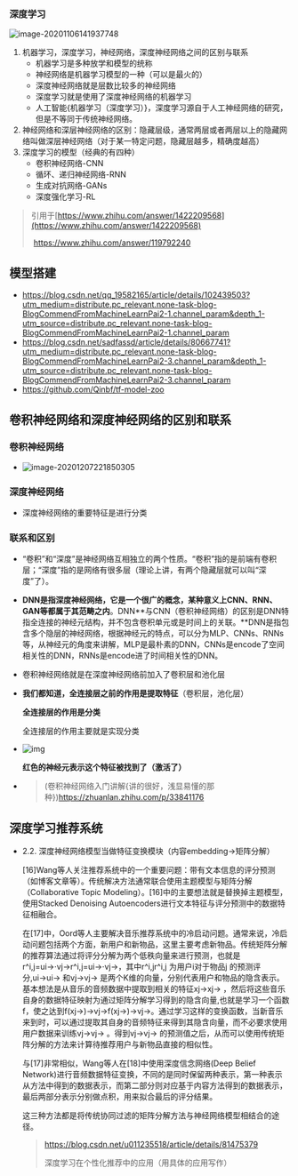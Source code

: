 ### 深度学习

![image-20201106141937748](C:\Users\Administrator\AppData\Roaming\Typora\typora-user-images\image-20201106141937748.png)

1. 机器学习，深度学习，神经网络，深度神经网络之间的区别与联系
   - 机器学习是多种放学和模型的统称
   - 神经网络是机器学习模型的一种（可以是最火的）
   - 深度神经网络就是层数比较多的神经网络
   - 深度学习就是使用了深度神经网络的机器学习
   - 人工智能{机器学习（深度学习）}，深度学习源自于人工神经网络的研究，但是不等同于传统神经网络。
2. 神经网络和深层神经网络的区别：隐藏层级，通常两层或者两层以上的隐藏网络叫做深层神经网络（对于某一特定问题，隐藏层越多，精确度越高）
3. 深度学习的模型（经典的有四种）
   - 卷积神经网络-CNN
   - 循环、递归神经网络-RNN
   - 生成对抗网络-GANs
   - 深度强化学习-RL

> 引用于[https://www.zhihu.com/answer/1422209568](https://www.zhihu.com/answer/1422209568)
>
> ​			https://www.zhihu.com/answer/119792240

## 模型搭建

- https://blog.csdn.net/qq_19582165/article/details/102439503?utm_medium=distribute.pc_relevant.none-task-blog-BlogCommendFromMachineLearnPai2-1.channel_param&depth_1-utm_source=distribute.pc_relevant.none-task-blog-BlogCommendFromMachineLearnPai2-1.channel_param
- https://blog.csdn.net/sadfassd/article/details/80667741?utm_medium=distribute.pc_relevant.none-task-blog-BlogCommendFromMachineLearnPai2-3.channel_param&depth_1-utm_source=distribute.pc_relevant.none-task-blog-BlogCommendFromMachineLearnPai2-3.channel_param
- https://github.com/Qinbf/tf-model-zoo

## 卷积神经网络和深度神经网络的区别和联系

###  卷积神经网络

- ![image-20201207221850305](C:\Users\Administrator\AppData\Roaming\Typora\typora-user-images\image-20201207221850305.png)

### 深度神经网络

- 深度神经网络的重要特征是进行分类

### 联系和区别

- “卷积”和“深度”是神经网络互相独立的两个性质。“卷积”指的是前端有卷积层；“深度”指的是网络有很多层（理论上讲，有两个隐藏层就可以叫“深度”了）。

- **DNN是指深度神经网络，它是一个很广的概念，某种意义上CNN、RNN、GAN等都属于其范畴之内**。DNN**与CNN（卷积神经网络）的区别是DNN特指全连接的神经元结构，并不包含卷积单元或是时间上的关联。**DNN是指包含多个隐层的神经网络，根据神经元的特点，可以分为MLP、CNNs、RNNs等，从神经元的角度来讲解，MLP是最朴素的DNN，CNNs是encode了空间相关性的DNN，RNNs是encode进了时间相关性的DNN。

- 卷积神经网络就是在深度神经网络前加入了卷积层和池化层

- **我们都知道，全连接层之前的作用是提取特征**（卷积层，池化层）

  **全连接层的作用是分类**

  全连接层的作用主要就是实现分类



- ![img](https://pic4.zhimg.com/80/v2-ba7629e4fb2996750f870a1d85bca863_1440w.jpg)

  

  **红色的神经元表示这个特征被找到了（激活了）**

- > (卷积神经网络入门讲解{讲的很好，浅显易懂的那种})https://zhuanlan.zhihu.com/p/33841176

## 深度学习推荐系统

- 2.2. 深度神经网络模型当做特征变换模块（内容embedding->矩阵分解）

  [16]Wang等人关注推荐系统中的一个重要问题：带有文本信息的评分预测（如博客文章等）。传统解决方法通常联合使用主题模型与矩阵分解（Collaborative Topic Modeling）。[16]中的主要想法就是替换掉主题模型，使用Stacked Denoising Autoencoders进行文本特征与评分预测中的数据特征相融合。

  在[17]中，Oord等人主要解决音乐推荐系统中的冷启动问题。通常来说，冷启动问题包括两个方面，新用户和新物品，这里主要考虑新物品。传统矩阵分解的推荐算法通过将评分分解为两个低秩向量来进行预测，也就是r^i,j=ui→⋅vj→r^i,j=ui→⋅vj→，其中r^i,jr^i,j 为用户i对于物品j 的预测评分,ui→ui→ 和vj→vj→ 是两个K维的向量，分别代表用户和物品的隐含表示。基本想法是从音乐的音频数据中提取到相关的特征xj→xj→ ，然后将这些音乐自身的数据特征映射为通过矩阵分解学习得到的隐含向量,也就是学习一个函数f，使之达到f(xj→)→vj→f(xj→)→vj→。通过学习这样的变换函数，当新音乐来到时，可以通过提取其自身的音频特征来得到其隐含向量，而不必要求使用用户数据来训练vj→vj→ 。得到vj→vj→ 的预测值之后，从而可以使用传统矩阵分解的方法来计算待推荐用户与新物品直接的相似性。

  与[17]非常相似，Wang等人在[18]中使用深度信念网络(Deep Belief Network)进行音频数据特征变换，不同的是同时保留两种表示，第一种表示从方法中得到的数据表示，而第二部分则对应基于内容方法得到的数据表示，最后两部分表示分别做点积，用来拟合最后的评分结果。

  这三种方法都是将传统协同过滤的矩阵分解方法与神经网络模型相结合的途径。

  > https://blog.csdn.net/u011235518/article/details/81475379
  >
  > 深度学习在个性化推荐中的应用（用具体的应用写作）